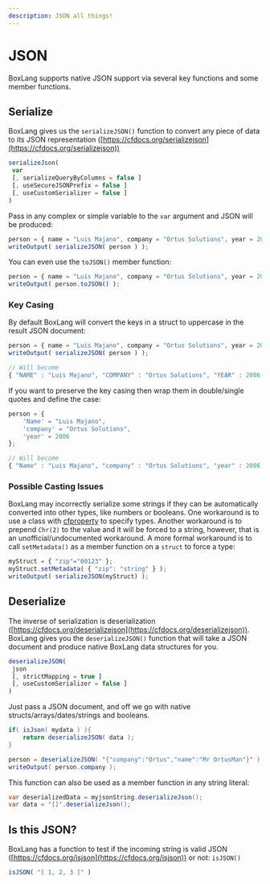 ```yaml
---
description: JSON all things!
---
```


# JSON

BoxLang supports native JSON support via several key functions and some member functions.

## Serialize

BoxLang gives us the `serializeJSON()` function to convert any piece of data to its JSON representation ([https://cfdocs.org/serializejson](https://cfdocs.org/serializejson))

```javascript
serializeJson(
 var
 [, serializeQueryByColumns = false ]
 [, useSecureJSONPrefix = false ]
 [, useCustomSerializer = false ]
)
```

Pass in any complex or simple variable to the `var` argument and JSON will be produced:

```javascript
person = { name = "Luis Majano", company = "Ortus Solutions", year = 2006};
writeOutput( serializeJSON( person ) );
```

You can even use the `toJSON()` member function:

```javascript
person = { name = "Luis Majano", company = "Ortus Solutions", year = 2006};
writeOutput( person.toJSON() );
```

### Key Casing

By default BoxLang will convert the keys in a struct to uppercase in the result JSON document:

```javascript
person = { name = "Luis Majano", company = "Ortus Solutions", year = 2006};
writeOutput( serializeJSON( person ) );

// Will become
{ "NAME" : "Luis Majano", "COMPANY" : "Ortus Solutions", "YEAR" : 2006 }
```

If you want to preserve the key casing then wrap them in double/single quotes and define the case:

```javascript
person = {
    'Name' = "Luis Majano",
    'company' = "Ortus Solutions",
    'year' = 2006
};

// Will become
{ "Name" : "Luis Majano", "company" : "Ortus Solutions", "year" : 2006 }
```

### Possible Casting Issues

BoxLang may incorrectly serialize some strings if they can be automatically converted into other types, like numbers or booleans. One workaround is to use a class with [cfproperty](https://cfdocs.org/cfproperty) to specify types. Another workaround is to prepend `Chr(2)` to the value and it will be forced to a string, however, that is an unofficial/undocumented workaround.  A more formal workaround is to  call `setMetadata()` as a member function on a `struct` to force a type:

```javascript
myStruct = { "zip"="00123" };
myStruct.setMetadata( { "zip": "string" } );
writeOutput( serializeJSON(myStruct) );
```

## Deserialize

The inverse of serialization is deserialization ([https://cfdocs.org/deserializejson](https://cfdocs.org/deserializejson)).  BoxLang gives you the `deserializeJSON()` function that will take a JSON document and produce native BoxLang data structures for you.

```javascript
deserializeJSON(
 json
 [, strictMapping = true ]
 [, useCustomSerializer = false ]
)
```

Just pass a JSON document, and off we go with native structs/arrays/dates/strings and booleans.

```java
if( isJson( mydata ) ){
    return deserializeJSON( data );
}

person = deserializeJSON( '{"company":"Ortus","name":"Mr OrtusMan"}' );
writeOutput( person.company );
```

This function can also be used as a member function in any string literal:

```java
var deserializedData = myjsonString.deserializeJson();
var data = '[]'.deserializeJson();
```

## Is this JSON?

BoxLang has a function to test if the incoming string is valid JSON ([https://cfdocs.org/isjson](https://cfdocs.org/isjson)) or not: `isJSON()`

```javascript
isJSON( "[ 1, 2, 3 ]" )
```
